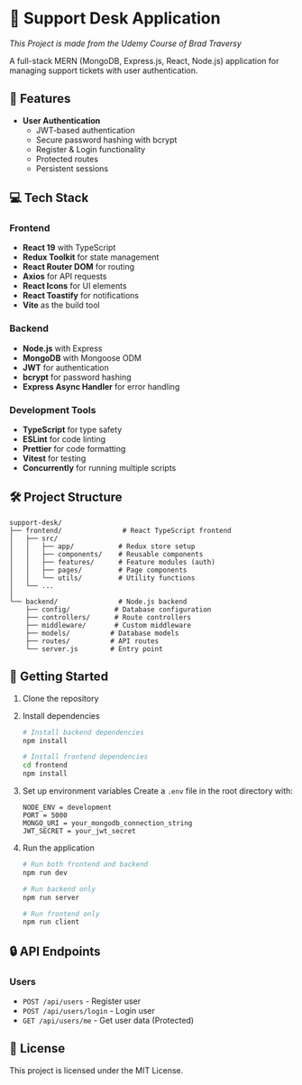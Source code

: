 # 🎯 Support Desk Application

_This Project is made from the Udemy Course of Brad Traversy_

A full-stack MERN (MongoDB, Express.js, React, Node.js) application for managing support tickets with user authentication.

## 🚀 Features

- **User Authentication**
  - JWT-based authentication
  - Secure password hashing with bcrypt
  - Register & Login functionality
  - Protected routes
  - Persistent sessions

## 💻 Tech Stack

### Frontend

- **React 19** with TypeScript
- **Redux Toolkit** for state management
- **React Router DOM** for routing
- **Axios** for API requests
- **React Icons** for UI elements
- **React Toastify** for notifications
- **Vite** as the build tool

### Backend

- **Node.js** with Express
- **MongoDB** with Mongoose ODM
- **JWT** for authentication
- **bcrypt** for password hashing
- **Express Async Handler** for error handling

### Development Tools

- **TypeScript** for type safety
- **ESLint** for code linting
- **Prettier** for code formatting
- **Vitest** for testing
- **Concurrently** for running multiple scripts

## 🛠️ Project Structure

```
support-desk/
├── frontend/               # React TypeScript frontend
│   ├── src/
│   │   ├── app/           # Redux store setup
│   │   ├── components/    # Reusable components
│   │   ├── features/      # Feature modules (auth)
│   │   ├── pages/         # Page components
│   │   └── utils/         # Utility functions
│   └── ...
│
└── backend/               # Node.js backend
    ├── config/           # Database configuration
    ├── controllers/      # Route controllers
    ├── middleware/       # Custom middleware
    ├── models/          # Database models
    ├── routes/          # API routes
    └── server.js        # Entry point
```

## 🚀 Getting Started

1. Clone the repository
2. Install dependencies

   ```bash
   # Install backend dependencies
   npm install

   # Install frontend dependencies
   cd frontend
   npm install
   ```

3. Set up environment variables
   Create a `.env` file in the root directory with:

   ```
   NODE_ENV = development
   PORT = 5000
   MONGO_URI = your_mongodb_connection_string
   JWT_SECRET = your_jwt_secret
   ```

4. Run the application

   ```bash
   # Run both frontend and backend
   npm run dev

   # Run backend only
   npm run server

   # Run frontend only
   npm run client
   ```

## 🔒 API Endpoints

### Users

- `POST /api/users` - Register user
- `POST /api/users/login` - Login user
- `GET /api/users/me` - Get user data (Protected)

## 📝 License

This project is licensed under the MIT License.
